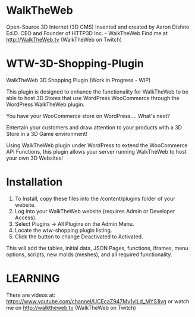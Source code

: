 # WalkTheWeb
Open-Source 3D Internet (3D CMS) Invented and created by Aaron Dishno Ed.D. CEO and Founder of HTTP3D Inc. - WalkTheWeb Find me at http://WalkTheWeb.tv (WalkTheWeb on Twitch)

# WTW-3D-Shopping-Plugin
WalkTheWeb 3D Shopping Plugin (Work in Progress - WIP)

This plugin is designed to enhance the functionality for WalkTheWeb to be able to host 3D Stores that use WordPress WooCommerce through the WordPress WalkTheWeb plugin.

You have your WooCommerce store on WordPress.... What's next? 

Entertain your customers and draw attention to your products with a 3D Store in a 3D Game environment!

Using WalkTheWeb plugin under WordPress to extend the WooCommerce API Functions, this plugin allows your server running WalkTheWeb to host your own 3D Websites!

# Installation
1. To Install, copy these files into the /content/plugins folder of your website.
2. Log into your WalkTheWeb website (requires Admin or Developer Access).
3. Select Plugins -> All Plugins on the Admin Menu.
4. Locate the wtw-shopping plugin listing.
5. Click the button to change Deactivated to Activated.

This will add the tables, initial data, JSON Pages, functions, iframes, menu options, scripts, new molds (meshes), and all required functionality.

# LEARNING
There are videos at: https://www.youtube.com/channel/UCEcaZ947Mv1ylLd_MYS1ivg or watch me on http://walktheweb.tv (WalkTheWeb on Twitch)
